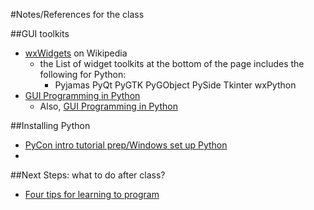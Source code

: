 #Notes/References for the class

##GUI toolkits
-  [wxWidgets](http://en.wikipedia.org/wiki/WxWidgets) on Wikipedia
    +  the List of widget toolkits at the bottom of the page includes the following for Python:
        *  Pyjamas PyQt PyGTK PyGObject PySide Tkinter wxPython
-  [GUI Programming in Python](https://wiki.python.org/moin/GuiProgramming)
    -  Also, [GUI Programming in Python](https://wiki.python.org/moin/GUI%20Programming%20in%20Python)


##Installing Python
-  [PyCon intro tutorial prep/Windows set up Python](https://openhatch.org/wiki/PyCon_intro_tutorial_prep/Windows_set_up_Python)
-  




##Next Steps: what to do after class?
-  [Four tips for learning to program](https://signalvnoise.com/posts/3014-four-tips-for-learning-how-to-program)
